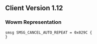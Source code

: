 ## Client Version 1.12

### Wowm Representation
```rust,ignore
smsg SMSG_CANCEL_AUTO_REPEAT = 0x029C {
}

```
